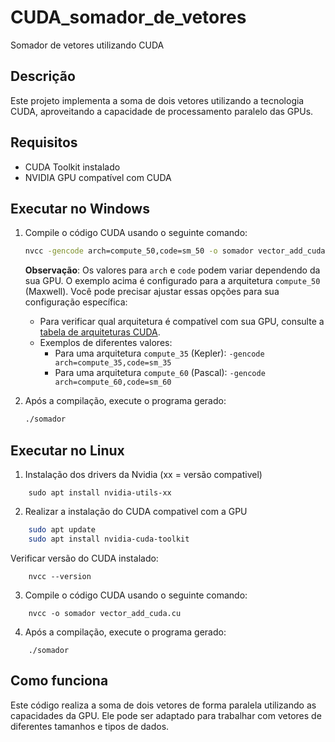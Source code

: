 # CUDA_somador_de_vetores
Somador de vetores utilizando CUDA

## Descrição
Este projeto implementa a soma de dois vetores utilizando a tecnologia CUDA, aproveitando a capacidade de processamento paralelo das GPUs.

## Requisitos
- CUDA Toolkit instalado
- NVIDIA GPU compatível com CUDA

## Executar no Windows

1. Compile o código CUDA usando o seguinte comando:

    ```bash
    nvcc -gencode arch=compute_50,code=sm_50 -o somador vector_add_cuda.cu
    ```

    **Observação**: Os valores para `arch` e `code` podem variar dependendo da sua GPU. O exemplo acima é configurado para a arquitetura `compute_50` (Maxwell). Você pode precisar ajustar essas opções para sua configuração específica:

    - Para verificar qual arquitetura é compatível com sua GPU, consulte a [tabela de arquiteturas CUDA](https://developer.nvidia.com/cuda-gpus).
    - Exemplos de diferentes valores:
        - Para uma arquitetura `compute_35` (Kepler): `-gencode arch=compute_35,code=sm_35`
        - Para uma arquitetura `compute_60` (Pascal): `-gencode arch=compute_60,code=sm_60`
  
2. Após a compilação, execute o programa gerado:

    ```bash
    ./somador
    ```

## Executar no Linux
1. Instalação dos drivers da Nvidia (xx = versão compativel)
```
    sudo apt install nvidia-utils-xx
```
2. Realizar a instalação do CUDA compativel com a GPU
```bash
    sudo apt update
    sudo apt install nvidia-cuda-toolkit
```
Verificar versão do CUDA instalado:
```
    nvcc --version
```
3. Compile o código CUDA usando o seguinte comando:
```
    nvcc -o somador vector_add_cuda.cu
```
4. Após a compilação, execute o programa gerado:
```
    ./somador
```

## Como funciona
Este código realiza a soma de dois vetores de forma paralela utilizando as capacidades da GPU. Ele pode ser adaptado para trabalhar com vetores de diferentes tamanhos e tipos de dados.
